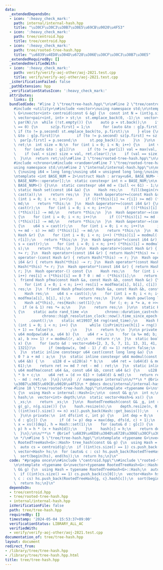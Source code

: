 ```yaml
---
data:
  _extendedDependsOn:
  - icon: ':heavy_check_mark:'
    path: internal/internal-hash.hpp
    title: "\u30CF\u30C3\u30B7\u30E5\u69CB\u9020\u4F53"
  - icon: ':heavy_check_mark:'
    path: tree/centroid.hpp
    title: tree/centroid.hpp
  - icon: ':heavy_check_mark:'
    path: tree/rooted-tree-hash.hpp
    title: "\u6839\u4ED8\u304D\u6728\u306E\u30CF\u30C3\u30B7\u30E5"
  _extendedRequiredBy: []
  _extendedVerifiedWith:
  - icon: ':heavy_check_mark:'
    path: verify/verify-aoj-other/aoj-2821.test.cpp
    title: verify/verify-aoj-other/aoj-2821.test.cpp
  _isVerificationFailed: false
  _pathExtension: hpp
  _verificationStatusIcon: ':heavy_check_mark:'
  attributes:
    links: []
  bundledCode: "#line 2 \"tree/tree-hash.hpp\"\n\n#line 2 \"tree/centroid.hpp\"\n\n\
    #include <utility>\n#include <vector>\nusing namespace std;\n\ntemplate <typename\
    \ G>\nvector<int> centroid(const G &g) {\n  const int N = (int)g.size();\n\n \
    \ vector<pair<int, int> > st;\n  st.emplace_back(0, -1);\n  vector<int> sz(N),\
    \ par(N);\n  while (!st.empty()) {\n    auto p = st.back();\n    if (sz[p.first]\
    \ == 0) {\n      sz[p.first] = 1;\n      for (auto &to : g[p.first])\n       \
    \ if (to != p.second) st.emplace_back(to, p.first);\n    } else {\n      for (auto\
    \ &to : g[p.first])\n        if (to != p.second) sz[p.first] += sz[to];\n    \
    \  par[p.first] = p.second;\n      st.pop_back();\n    }\n  }\n\n  vector<int>\
    \ ret;\n  int size = N;\n  for (int i = 0; i < N; i++) {\n    int val = N - sz[i];\n\
    \    for (auto &to : g[i])\n      if (to != par[i]) val = max(val, sz[to]);\n\
    \    if (val < size) size = val, ret.clear();\n    if (val == size) ret.emplace_back(i);\n\
    \  }\n\n  return ret;\n}\n#line 2 \"tree/rooted-tree-hash.hpp\"\n\n#include <array>\n\
    #include <chrono>\n#include <random>\n#line 7 \"tree/rooted-tree-hash.hpp\"\n\
    using namespace std;\n\n#line 2 \"internal/internal-hash.hpp\"\n\nnamespace internal\
    \ {\nusing i64 = long long;\nusing u64 = unsigned long long;\nusing u128 = __uint128_t;\n\
    \ntemplate <int BASE_NUM = 2>\nstruct Hash : array<u64, BASE_NUM> {\n  using array<u64,\
    \ BASE_NUM>::operator[];\n  static constexpr int n = BASE_NUM;\n\n  Hash() : array<u64,\
    \ BASE_NUM>() {}\n\n  static constexpr u64 md = (1ull << 61) - 1;\n\n  constexpr\
    \ static Hash set(const i64 &a) {\n    Hash res;\n    fill(begin(res), end(res),\
    \ cast(a));\n    return res;\n  }\n  Hash &operator+=(const Hash &r) {\n    for\
    \ (int i = 0; i < n; i++)\n      if (((*this)[i] += r[i]) >= md) (*this)[i] -=\
    \ md;\n    return *this;\n  }\n  Hash &operator+=(const i64 &r) {\n    u64 s =\
    \ cast(r);\n    for (int i = 0; i < n; i++)\n      if (((*this)[i] += s) >= md)\
    \ (*this)[i] -= md;\n    return *this;\n  }\n  Hash &operator-=(const Hash &r)\
    \ {\n    for (int i = 0; i < n; i++)\n      if (((*this)[i] += md - r[i]) >= md)\
    \ (*this)[i] -= md;\n    return *this;\n  }\n  Hash &operator-=(const i64 &r)\
    \ {\n    u64 s = cast(r);\n    for (int i = 0; i < n; i++)\n      if (((*this)[i]\
    \ += md - s) >= md) (*this)[i] -= md;\n    return *this;\n  }\n  Hash &operator*=(const\
    \ Hash &r) {\n    for (int i = 0; i < n; i++) (*this)[i] = modmul((*this)[i],\
    \ r[i]);\n    return *this;\n  }\n  Hash &operator*=(const i64 &r) {\n    u64\
    \ s = cast(r);\n    for (int i = 0; i < n; i++) (*this)[i] = modmul((*this)[i],\
    \ s);\n    return *this;\n  }\n\n  Hash operator+(const Hash &r) { return Hash(*this)\
    \ += r; }\n  Hash operator+(const i64 &r) { return Hash(*this) += r; }\n  Hash\
    \ operator-(const Hash &r) { return Hash(*this) -= r; }\n  Hash operator-(const\
    \ i64 &r) { return Hash(*this) -= r; }\n  Hash operator*(const Hash &r) { return\
    \ Hash(*this) *= r; }\n  Hash operator*(const i64 &r) { return Hash(*this) *=\
    \ r; }\n  Hash operator-() const {\n    Hash res;\n    for (int i = 0; i < n;\
    \ i++) res[i] = (*this)[i] == 0 ? 0 : md - (*this)[i];\n    return res;\n  }\n\
    \  friend Hash pfma(const Hash &a, const Hash &b, const Hash &c) {\n    Hash res;\n\
    \    for (int i = 0; i < n; i++) res[i] = modfma(a[i], b[i], c[i]);\n    return\
    \ res;\n  }\n  friend Hash pfma(const Hash &a, const Hash &b, const i64 &c) {\n\
    \    Hash res;\n    u64 s = cast(c);\n    for (int i = 0; i < n; i++) res[i] =\
    \ modfma(a[i], b[i], s);\n    return res;\n  }\n\n  Hash pow(long long e) {\n\
    \    Hash a{*this}, res{Hash::set(1)};\n    for (; e; a *= a, e >>= 1) {\n   \
    \   if (e & 1) res *= a;\n    }\n    return res;\n  }\n\n  static Hash get_basis()\
    \ {\n    static auto rand_time =\n        chrono::duration_cast<chrono::nanoseconds>(\n\
    \            chrono::high_resolution_clock::now().time_since_epoch())\n      \
    \      .count();\n    static mt19937_64 rng(rand_time);\n    Hash h;\n    for\
    \ (int i = 0; i < n; i++) {\n      while (isPrimitive(h[i] = rng() % (md - 1)\
    \ + 1) == false)\n        ;\n    }\n    return h;\n  }\n\n private:\n  static\
    \ u64 modpow(u64 a, u64 b) {\n    u64 r = 1;\n    for (a %= md; b; a = modmul(a,\
    \ a), b >>= 1) r = modmul(r, a);\n    return r;\n  }\n  static bool isPrimitive(u64\
    \ x) {\n    for (auto &d : vector<u64>{2, 3, 5, 7, 11, 13, 31, 41, 61, 151, 331,\
    \ 1321})\n      if (modpow(x, (md - 1) / d) <= 1) return false;\n    return true;\n\
    \  }\n  static inline constexpr u64 cast(const long long &a) {\n    return a <\
    \ 0 ? a + md : a;\n  }\n  static inline constexpr u64 modmul(const u64 &a, const\
    \ u64 &b) { \n    u128 d = u128(a) * b;\n    u64 ret = (u64(d) & md) + u64(d >>\
    \ 61);\n    return ret >= md ? ret - md : ret;\n  }\n  static inline constexpr\
    \ u64 modfma(const u64 &a, const u64 &b, const u64 &c) {\n    u128 d = u128(a)\
    \ * b + c;\n    u64 ret = (d >> 61) + (u64(d) & md);\n    return ret >= md ? ret\
    \ - md : ret;\n  }\n};\n\n}  // namespace internal\n\n/**\n * @brief \u30CF\u30C3\
    \u30B7\u30E5\u69CB\u9020\u4F53\n * @docs docs/internal/internal-hash.md\n */\n\
    #line 10 \"tree/rooted-tree-hash.hpp\"\n\ntemplate <typename G>\nstruct RootedTreeHash\
    \ {\n  using Hash = internal::Hash<1>;\n\n  const G& g;\n  int n;\n  vector<Hash>\
    \ hash;\n  vector<int> depth;\n\n  static vector<Hash>& xs() {\n    static vector<Hash>\
    \ _xs;\n    return _xs;\n  }\n\n  RootedTreeHash(const G& _g, int root = 0) :\
    \ g(_g), n(g.size()) {\n    hash.resize(n);\n    depth.resize(n, 0);\n    while\
    \ ((int)xs().size() <= n) xs().push_back(Hash::get_basis());\n    dfs(root, -1);\n\
    \  }\n\n private:\n  int dfs(int c, int p) {\n    int dep = 0;\n    for (auto&\
    \ d : g[c]) {\n      if (d != p) dep = max(dep, dfs(d, c) + 1);\n    }\n    Hash\
    \ x = xs()[dep], h = Hash::set(1);\n    for (auto& d : g[c]) {\n      if (d !=\
    \ p) h = h * (x + hash[d]);\n    }\n    hash[c] = h;\n    return depth[c] = dep;\n\
    \  }\n};\n\n/**\n * @brief \u6839\u4ED8\u304D\u6728\u306E\u30CF\u30C3\u30B7\u30E5\
    \n */\n#line 5 \"tree/tree-hash.hpp\"\n\ntemplate <typename G>\nvector<typename\
    \ RootedTreeHash<G>::Hash> tree_hash(const G& g) {\n  using Hash = typename RootedTreeHash<G>::Hash;\n\
    \  auto cs = centroid(g);\n  if ((int)cs.size() == 1) cs.push_back(cs[0]);\n \
    \ vector<Hash> hs;\n  for (auto& c : cs) hs.push_back(RootedTreeHash{g, c}.hash[c]);\n\
    \  sort(begin(hs), end(hs));\n  return hs;\n}\n"
  code: "#pragma once\n\n#include \"centroid.hpp\"\n#include \"rooted-tree-hash.hpp\"\
    \n\ntemplate <typename G>\nvector<typename RootedTreeHash<G>::Hash> tree_hash(const\
    \ G& g) {\n  using Hash = typename RootedTreeHash<G>::Hash;\n  auto cs = centroid(g);\n\
    \  if ((int)cs.size() == 1) cs.push_back(cs[0]);\n  vector<Hash> hs;\n  for (auto&\
    \ c : cs) hs.push_back(RootedTreeHash{g, c}.hash[c]);\n  sort(begin(hs), end(hs));\n\
    \  return hs;\n}\n"
  dependsOn:
  - tree/centroid.hpp
  - tree/rooted-tree-hash.hpp
  - internal/internal-hash.hpp
  isVerificationFile: false
  path: tree/tree-hash.hpp
  requiredBy: []
  timestamp: '2024-05-04 15:53:37+09:00'
  verificationStatus: LIBRARY_ALL_AC
  verifiedWith:
  - verify/verify-aoj-other/aoj-2821.test.cpp
documentation_of: tree/tree-hash.hpp
layout: document
redirect_from:
- /library/tree/tree-hash.hpp
- /library/tree/tree-hash.hpp.html
title: tree/tree-hash.hpp
---
```

